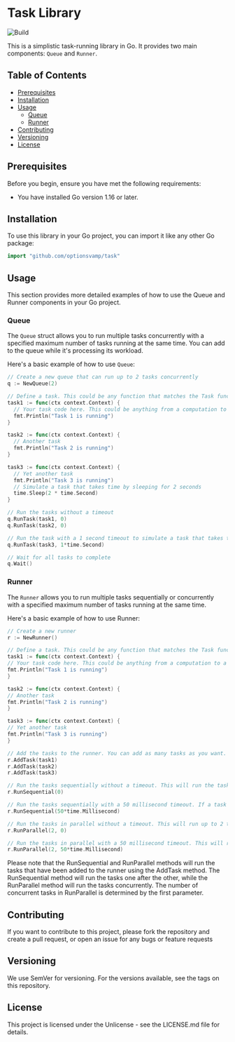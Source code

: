 # Task Library

![Build](https://github.com/optionsvamp/task/actions/workflows/build.yaml/badge.svg)

This is a simplistic task-running library in Go. It provides two main components: `Queue` and `Runner`.

## Table of Contents
- [Prerequisites](#prerequisites)
- [Installation](#installation)
- [Usage](#usage)
    - [Queue](#queue)
    - [Runner](#runner)
- [Contributing](#contributing)
- [Versioning](#versioning)
- [License](#license)

## Prerequisites
Before you begin, ensure you have met the following requirements:
* You have installed Go version 1.16 or later.

## Installation
To use this library in your Go project, you can import it like any other Go package:

```go
import "github.com/optionsvamp/task"
```

## Usage

This section provides more detailed examples of how to use the Queue and Runner components in your Go project.

### Queue

The `Queue` struct allows you to run multiple tasks concurrently with a specified maximum number of tasks running at the same time.  You
can add to the queue while it's processing its workload.

Here's a basic example of how to use `Queue`:

```go
// Create a new queue that can run up to 2 tasks concurrently
q := NewQueue(2)

// Define a task. This could be any function that matches the Task function signature.
task1 := func(ctx context.Context) {
  // Your task code here. This could be anything from a computation to a network request.
  fmt.Println("Task 1 is running")
}

task2 := func(ctx context.Context) {
  // Another task
  fmt.Println("Task 2 is running")
}

task3 := func(ctx context.Context) {
  // Yet another task
  fmt.Println("Task 3 is running")
  // Simulate a task that takes time by sleeping for 2 seconds
  time.Sleep(2 * time.Second)
}

// Run the tasks without a timeout
q.RunTask(task1, 0)
q.RunTask(task2, 0)

// Run the task with a 1 second timeout to simulate a task that takes too long
q.RunTask(task3, 1*time.Second)

// Wait for all tasks to complete
q.Wait()
```

### Runner

The `Runner` allows you to run multiple tasks sequentially or concurrently with a specified maximum number of tasks running at the same time.

Here's a basic example of how to use Runner:

```go
// Create a new runner
r := NewRunner()

// Define a task. This could be any function that matches the Task function signature.
task1 := func(ctx context.Context) {
// Your task code here. This could be anything from a computation to a network request.
fmt.Println("Task 1 is running")
}

task2 := func(ctx context.Context) {
// Another task
fmt.Println("Task 2 is running")
}

task3 := func(ctx context.Context) {
// Yet another task
fmt.Println("Task 3 is running")
}

// Add the tasks to the runner. You can add as many tasks as you want.
r.AddTask(task1)
r.AddTask(task2)
r.AddTask(task3)

// Run the tasks sequentially without a timeout. This will run the tasks one after the other in the order they were added.
r.RunSequential(0)

// Run the tasks sequentially with a 50 millisecond timeout. If a task takes longer than 50 milliseconds to complete, it will be cancelled.
r.RunSequential(50*time.Millisecond)

// Run the tasks in parallel without a timeout. This will run up to 2 tasks at the same time.
r.RunParallel(2, 0)

// Run the tasks in parallel with a 50 millisecond timeout. This will run up to 2 tasks at the same time, and if a task takes longer than 50 milliseconds to complete, it will be cancelled.
r.RunParallel(2, 50*time.Millisecond)
```

Please note that the RunSequential and RunParallel methods will run the tasks that have been added to the runner using the AddTask method. The RunSequential method will run the tasks one after the other, while the RunParallel method will run the tasks concurrently.  The number of concurrent tasks in RunParallel is determined by the first parameter.  

## Contributing

If you want to contribute to this project, please fork the repository and create a pull request, or open an issue for any bugs or feature requests

## Versioning
We use SemVer for versioning. For the versions available, see the tags on this repository.

## License

This project is licensed under the Unlicense - see the LICENSE.md file for details.